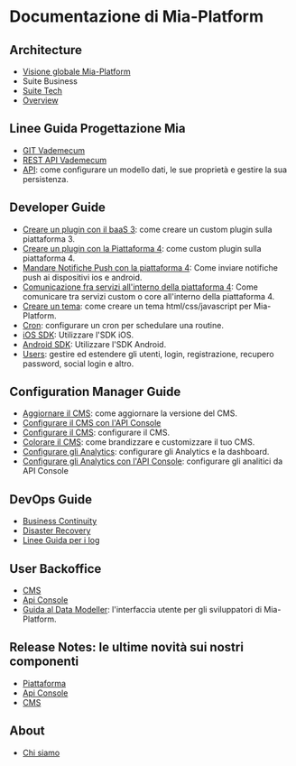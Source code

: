 # Documentazione di Mia-Platform #

## Architecture
- [Visione globale Mia-Platform](architecture/arc_overview.md)
- Suite Business
- [Suite Tech](architecture/arc_components.md)
- [Overview](architecture/old_overview.md)

## Linee Guida Progettazione Mia
- [GIT Vademecum](guidelines/git_vademecum.md)
- [REST API Vademecum](guidelines/rest_api.md)
- [API](guidelines/api.md): come configurare un modello dati, le sue proprietà e gestire la sua persistenza.

## Developer Guide

- [Creare un plugin con il baaS 3](developer_guide/plugin.md): come creare un custom plugin sulla piattaforma 3.
- [Creare un plugin con la Piattaforma 4](developer_guide_mp4/plugin_baas_4.md): come custom plugin sulla piattaforma 4.
- [Mandare Notifiche Push con la piattaforma 4](developer_guide_mp4/push_notifications_platform_4.md): Come inviare notifiche push ai dispositivi ios e android.
- [Comunicazione fra servizi all'interno della piattaforma 4](developer_guide_mp4/communication_between_services_mp4.md): Come comunicare tra servizi custom o core all'interno della piattaforma 4.
- [Creare un tema](developer_guide/theme.md): come creare un tema html/css/javascript per Mia-Platform.
- [Cron](developer_guide/cron.md): configurare un cron per schedulare una routine.
- [iOS SDK](developer_guide/sdk_ios.md): Utilizzare l'SDK iOS.
- [Android SDK](developer_guide/sdk_android.md): Utilizzare l'SDK Android.
- [Users](developer_guide/users.md): gestire ed estendere gli utenti, login, registrazione, recupero password, social login e altro.

## Configuration Manager Guide
- [Aggiornare il CMS](configurator/update_cms.md): come aggiornare la versione del CMS.
- [Configurare il CMS con l'API Console](configurator/api_console_configcms.md)
- [Configurare il CMS](configurator/conf_cms.md): configurare il CMS.
- [Colorare il CMS](configurator/colorare_il_cms.md): come brandizzare e customizzare il tuo CMS.
- [Configurare gli Analytics](configurator/conf_analytics.md): configurare gli Analytics e la dashboard.
- [Configurare gli Analytics con l'API Console](configurator/api_console_configanalytics.md): configurare gli analitici da API Console

## DevOps Guide
 - [Business Continuity](dev_ops_guide/business_continuity.md)
 - [Disaster Recovery](dev_ops_guide/disaster_recovery.md)
 - [Linee Guida per i log](dev_ops_guide/log.md)

## User Backoffice
- [CMS](user_guide_and_tools/guide_cms.md)
- [Api Console](user_guide_and_tools/guida_api_console.md)
- [Guida al Data Modeller](developer_guide/data_modeller.md): l'interfaccia utente per gli sviluppatori di Mia-Platform.

## Release Notes: le ultime novità sui nostri componenti
- [Piattaforma](release_notes/platform_releasenotes.md)
- [Api Console](release_notes/apiconsole_releasenotes.md)
- [CMS](release_notes/cms_releasenotes.md)

## About
- [Chi siamo](about/chisiamo.md)
